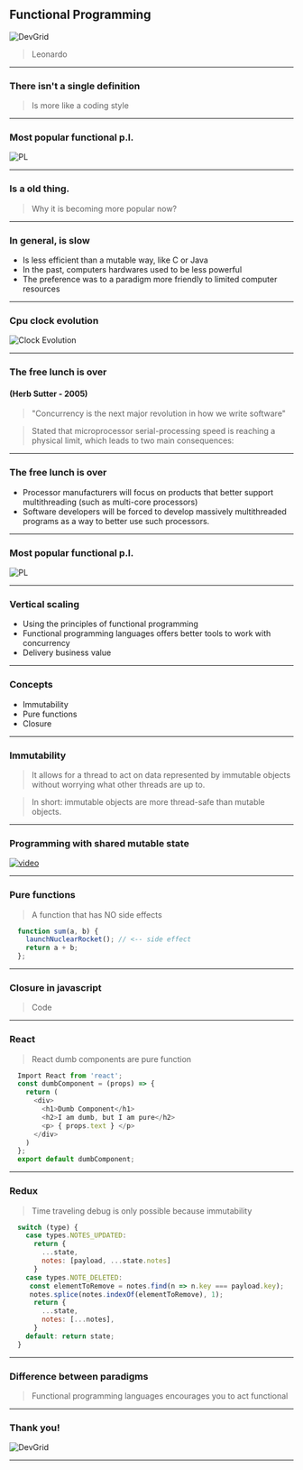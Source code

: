 ## Functional Programming

![DevGrid](/assets/devgrid.png)
>Leonardo

---

### There isn't a single definition

>Is more like a coding style

---

### Most popular functional p.l.
![PL](/assets/functional_lg.jpg)

---

### Is a old thing.

> Why it is becoming more popular now?

---

### In general, is slow

* Is less efficient than a mutable way, like C or Java
* In the past, computers hardwares used to be less powerful
* The preference was to a paradigm more friendly to limited computer resources

---

### Cpu clock evolution
![Clock Evolution](/assets/cpu_clocks.jpg)

---

### The free lunch is over
#### (Herb Sutter - 2005)

> "Concurrency is the next major revolution in how we write software"

> Stated that microprocessor serial-processing speed is reaching a physical limit, which leads to two main consequences:

---

### The free lunch is over

* Processor manufacturers will focus on products that better support multithreading (such as multi-core processors)
* Software developers will be forced to develop massively multithreaded programs as a way to better use such processors.

---

### Most popular functional p.l.
![PL](/assets/functional_lg.jpg)

---

### Vertical scaling

* Using the principles of functional programming
* Functional programming languages offers better tools to work with concurrency
* Delivery business value

---

### Concepts

* Immutability
* Pure functions
* Closure

---

### Immutability

> It allows for a thread to act on data represented by immutable objects without worrying what other threads are up to.

> In short: immutable objects are more thread-safe than mutable objects.

---
### Programming with shared mutable state

[![video](http://img.youtube.com/vi/6YeomFAlgWg/0.jpg)](http://www.youtube.com/watch?v=6YeomFAlgWg)

---

### Pure functions

> A function that has NO side effects

```javascript
  function sum(a, b) {
    launchNuclearRocket(); // <-- side effect
    return a + b;
  };
```
---

### Closure in javascript

> Code

---

### React
> React dumb components are pure function

```javascript
  Import React from 'react';
  const dumbComponent = (props) => {
    return (
      <div>
        <h1>Dumb Component</h1>
        <h2>I am dumb, but I am pure</h2>
        <p> { props.text } </p>
      </div>
    )
  };
  export default dumbComponent;
```

---

### Redux
> Time traveling debug is only possible because immutability

```javascript
  switch (type) {
    case types.NOTES_UPDATED:
      return {
        ...state,
        notes: [payload, ...state.notes]
      }
    case types.NOTE_DELETED:
     const elementToRemove = notes.find(n => n.key === payload.key);
     notes.splice(notes.indexOf(elementToRemove), 1);
      return {
        ...state,
        notes: [...notes],
      }
    default: return state;
  }
```
---

### Difference between paradigms

> Functional programming languages encourages you to act functional

---

### Thank you!
![DevGrid](/assets/devgrid.png)

---
